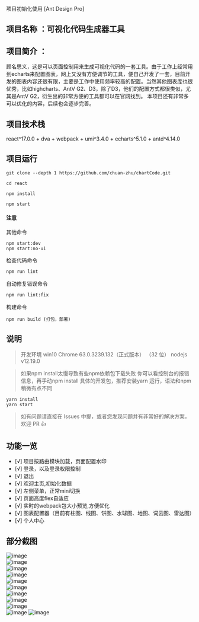 项目初始化使用 [Ant Design Pro]

## 项目名称 ：可视化代码生成器工具

## 项目简介 ： 
顾名思义，这是可以页面控制用来生成可视化代码的一套工具。由于工作上经常用到echarts来配置图表，网上又没有方便调节的工具，便自己开发了一套，目前开发的图表内容还很有限，主要是工作中使用频率较高的配置。当然其他图表库也很优秀，比如highcharts、AntV G2、D3，除了D3，他们的配置方式都很类似，尤其是AntV G2，衍生出的非常方便的工具都可以在官网找到。
本项目还有非常多可以优化的内容，后续也会逐步完善。

## 项目技术栈

react^17.0.0 + dva + webpack + umi^3.4.0 + echarts^5.1.0 + antd^4.14.0


## 项目运行


```
git clone --depth 1 https://github.com/chuan-zhu/chartCode.git

cd react 

npm install 

npm start 
```
#### 注意

其他命令
```
npm start:dev
npm start:no-ui
```
检查代码命令

```bash
npm run lint
```

自动修复错误命令
```bash
npm run lint:fix
```

构建命令
```
npm run build (打包，部署)

```

## 说明

>  开发环境 win10  Chrome 63.0.3239.132（正式版本） （32 位） nodejs v12.19.0

>  如果npm install太慢导致有些npm依赖包下载失败 你可以看控制台的报错信息，再手动npm install 具体的开发包，推荐安装yarn 运行，语法和npm稍微有点不同

```
yarn install
yarn start

```

>  如有问题请直接在 Issues 中提，或者您发现问题并有非常好的解决方案，欢迎 PR 👍

## 功能一览
- [√] 项目按路由模块加载，页面配置水印
- [√] 登录，以及登录权限控制
- [√] 退出
- [√] 欢迎主页,初始化数据
- [√] 左侧菜单，正常mini切换
- [√] 页面高度flex自适应
- [√] 实时的webpack包大小预览,方便优化
- [√] 图表配置器（目前有柱图、线图、饼图、水球图、地图、词云图、雷达图）
- [√] 个人中心

## 部分截图
   ![image](https://github.com/chuan-zhu/screenshots/blob/main/chartCode/login.png)  
   ![image](https://github.com/chuan-zhu/screenshots/blob/main/chartCode/welcome.png)  
   ![image](https://github.com/chuan-zhu/screenshots/blob/main/chartCode/bar.png)  
   ![image](https://github.com/chuan-zhu/screenshots/blob/main/chartCode/line.png)  
   ![image](https://github.com/chuan-zhu/screenshots/blob/main/chartCode/pie.png)  
   ![image](https://github.com/chuan-zhu/screenshots/blob/main/chartCode/radar.png)  
   ![image](https://github.com/chuan-zhu/screenshots/blob/main/chartCode/ball.png)  
   ![image](https://github.com/chuan-zhu/screenshots/blob/main/chartCode/world.png)  
   ![image](https://github.com/chuan-zhu/screenshots/blob/main/chartCode/map.png)  
   ![image](https://github.com/chuan-zhu/screenshots/blob/main/chartCode/code.png) 
   ![image](https://github.com/chuan-zhu/screenshots/blob/main/chartCode/person.png)  





